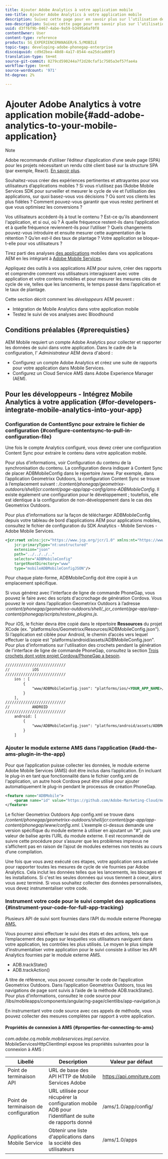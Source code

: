 ```yaml
---
title: Ajouter Adobe Analytics à votre application mobile
seo-title: Ajouter Adobe Analytics à votre application mobile
description: Suivez cette page pour en savoir plus sur l’utilisation des analyses des applications mobiles dans vos applications AEM en les intégrant à Adobe Mobile Services.
seo-description: Suivez cette page pour en savoir plus sur l’utilisation des analyses des applications mobiles dans vos applications AEM en les intégrant à Adobe Mobile Services.
uuid: d3ff6f9b-0467-4abe-9a59-b3495a6af0f8
contentOwner: User
content-type: reference
products: SG_EXPERIENCEMANAGER/6.5/MOBILE
topic-tags: developing-adobe-phonegap-enterprise
discoiquuid: cd9d2bea-48d8-4a17-8544-ea25dcad69f3
translation-type: tm+mt
source-git-commit: 8279cd590244a7f2d20cfaf1c7505a3ef57fae4a
workflow-type: tm+mt
source-wordcount: '971'
ht-degree: 2%

---
```



# Ajouter Adobe Analytics à votre application mobile{#add-adobe-analytics-to-your-mobile-application}

>[!NOTE]
>
>Adobe recommande d’utiliser l’éditeur d’application d’une seule page (SPA) pour les projets nécessitant un rendu côté client basé sur la structure SPA (par exemple, React). [En savoir plus](/help/sites-developing/spa-overview.md).

Souhaitez-vous créer des expériences pertinentes et attrayantes pour vos utilisateurs d’applications mobiles ? Si vous n’utilisez pas l’Adobe Mobile Services SDK pour surveiller et mesurer le cycle de vie et l’utilisation des applications, sur quoi basez-vous vos décisions ? Où sont vos clients les plus fidèles ? Comment pouvez-vous garantir que vous restez pertinent et que vous optimisez les conversions ?

Vos utilisateurs accèdent-ils à tout le contenu ? Est-ce qu&#39;ils abandonnent l&#39;application, et si oui, où ? À quelle fréquence restent-ils dans l’application et à quelle fréquence reviennent-ils pour l’utiliser ? Quels changements pouvez-vous introduire et ensuite mesurer cette augmentation de la rétention ? Qu’en est-il des taux de plantage ? Votre application se bloque-t-elle pour vos utilisateurs ?

Tirez parti des analyses [des applications](https://www.adobe.com/ca/solutions/digital-analytics/mobile-web-apps-analytics.html) mobiles dans vos applications AEM en les intégrant à [Adobe Mobile Services](https://www.adobe.com/marketing-cloud/mobile-marketing.html).

Appliquez des outils à vos applications AEM pour suivre, créer des rapports et comprendre comment vos utilisateurs interagissent avec votre application et votre contenu mobiles et pour mesurer les mesures clés de cycle de vie, telles que les lancements, le temps passé dans l’application et le taux de plantage.

Cette section décrit comment les *développeurs* AEM peuvent :

* Intégration de Mobile Analytics dans votre application mobile
* Testez le suivi de vos analyses avec Bloodhound

## Conditions préalables {#prerequisties}

AEM Mobile requiert un compte Adobe Analytics pour collecter et rapporter les données de suivi dans votre application. Dans le cadre de la configuration, l&#39; *Administrateur* AEM devra d&#39;abord :

* Configurez un compte Adobe Analytics et créez une suite de rapports pour votre application dans Mobile Services.
* Configurez un Cloud Service AMS dans Adobe Experience Manager (AEM).

## Pour les développeurs - Intégrez Mobile Analytics à votre application {#for-developers-integrate-mobile-analytics-into-your-app}

### Configuration de ContentSync pour extraire le fichier de configuration {#configure-contentsync-to-pull-in-configuration-file}

Une fois le compte Analytics configuré, vous devez créer une configuration Content Sync pour extraire le contenu dans votre application mobile.

Pour plus d’informations, voir Configuration du contenu de la synchronisation du contenu. La configuration devra indiquer à Content Sync de placer ADBMobileConfig dans le répertoire /www. Par exemple, dans l’application Geometrixx Outdoors, la configuration Content Sync se trouve à l’emplacement suivant : */content/phonegap/geometrixx-outdoors/shell/jcr:content/page-app/app-config/ams-ADBMobileConfig*. Il existe également une configuration pour le développement ; toutefois, elle est identique à la configuration de non-développement dans le cas des Geometrixx Outdoors.

Pour plus d’informations sur la façon de télécharger ADBMobileConfig depuis votre tableau de bord d’applications AEM pour applications mobiles, consultez le fichier de configuration du SDK Analytics - Mobile Services - Adobe Mobile Services.

```xml
<jcr:root xmlns:jcr="https://www.jcp.org/jcr/1.0" xmlns:nt="https://www.jcp.org/jcr/nt/1.0"
    jcr:primaryType="nt:unstructured"
    extension="json"
    path="../../../.."
    selector="ADBMobileConfig"
    targetRootDirectory="www"
    type="mobileADBMobileConfigJSON"/>
```

Pour chaque plate-forme, ADBMobileConfig doit être copié à un emplacement spécifique.

Si vous générez avec l&#39;interface de ligne de commande PhoneGap, vous pouvez le faire avec des scripts d&#39;accrochage de génération Cordova. Vous pouvez le voir dans l’application Geometrixx Outdoors à l’adresse :*content/phonegap/geometrixx-outdoors/shell/_jcr_content/pge-app/app-content/phonegap/scripts/restore_plugins.js.*

Pour iOS, le fichier devra être copié dans le répertoire **Ressources** du projet XCode (ex. &quot;platforms/ios/Geometrixx/Resources/ADBMobileConfig.json&quot;). Si l’application est ciblée pour Android, le chemin d’accès vers lequel effectuer la copie est &quot;platforms/android/assets/ADBMobileConfig.json&quot;. Pour plus d&#39;informations sur l&#39;utilisation des crochets pendant la génération de l&#39;interface de ligne de commande PhoneGap, consultez la section [Trois crochets dont votre projet Cordova/PhoneGap a besoin](https://devgirl.org/2013/11/12/three-hooks-your-cordovaphonegap-project-needs/).

```xml
///////////////////////////
//          iOS
///////////////////////////
    ios : [
        {
            "www/ADBMobileConfig.json": "platforms/ios/<YOUR_APP_NAME>/Resources/ADBMobileConfig.json"
        }
    ],
///////////////////////////
//          ANDROID
///////////////////////////
    android: [
        {
            "www/ADBMobileConfig.json": "platforms/android/assets/ADBMobileConfig.json"
        }
    ]
```

### Ajouter le module externe AMS dans l’application {#add-the-ams-plugin-in-the-app}

Pour que l’application puisse collecter les données, le module externe Adobe Mobile Services (AMS) doit être inclus dans l’application. En incluant le plug-in en tant que fonctionnalité dans le fichier config.xml de l&#39;application, un autre hook Cordova peut être utilisé pour ajouter automatiquement le plug-in pendant le processus de création PhoneGap.

```xml
<feature name="ADBMobile">
    <param name="id" value="https://github.com/Adobe-Marketing-Cloud/mobile-services#0482f9cedf90c98a8d4b07219ece1933b2e46a60"/>
</feature>
```

Le fichier Geometrixx Outdoors App config.xml se trouve dans */content/phonegap/geometrixx-outdoors/shell/jcr:content/pge-app/app-content/phonegap/www/config.xml*. L’exemple ci-dessus demande une version spécifique du module externe à utiliser en ajoutant un &quot;#&quot;, puis une valeur de balise après l’URL du module externe. Il est recommandé de suivre cette procédure pour s’assurer que les problèmes imprévus ne s’affichent pas en raison de l’ajout de modules externes non testés au cours d’une compilation.

Une fois que vous avez exécuté ces étapes, votre application sera activée pour rapporter toutes les mesures de cycle de vie fournies par Adobe Analytics. Cela inclut les données telles que les lancements, les blocages et les installations. Si c&#39;est les seules données qui vous tiennent à coeur, alors vous avez terminé. Si vous souhaitez collecter des données personnalisées, vous devez instrumentaliser votre code.

### Instrument votre code pour le suivi complet des applications {#instrument-your-code-for-full-app-tracking}

Plusieurs API de suivi sont fournies dans l’API du module externe Phonegap [AMS.](https://docs.adobe.com/content/help/en/mobile-services/ios/phonegap-ios/phonegap-methods.html)

Vous pourrez ainsi effectuer le suivi des états et des actions, tels que l’emplacement des pages sur lesquelles vos utilisateurs naviguent dans votre application, les contrôles les plus utilisés. Le moyen le plus simple d’instrumentaliser votre application pour le suivi consiste à utiliser les API Analytics fournies par le module externe AMS.

* ADB.trackState()
* ADB.trackAction()

A titre de référence, vous pouvez consulter le code de l’application Geometrixx Outdoors. Dans l’application Geometrixx Outdoors, tous les navigations de page sont suivis à l’aide de la méthode ADB.trackState(). Pour plus d’informations, consultez le code source pour /libs/mobileapps/components/angular/ng-page/clientlibs/app-navigation.js

En instrumentant votre code source avec ces appels de méthode, vous pouvez collecter des mesures complètes par rapport à votre application.

#### Propriétés de connexion à AMS {#properties-for-connecting-to-ams}

*com.adobe.cq.mobile.mobileservices.impl.service.* MobileServicesHttpClientImpl expose les propriétés suivantes pour la connexion à AMS :

| **Libellé** | **Description** | **Valeur par défaut** |
|---|---|---|
| Point de terminaison API | URL de base des API HTTP de Mobile Services Adobe | https://api.omniture.com |
| Point de terminaison de configuration | URL utilisée pour récupérer la configuration mobile ADB pour l’identifiant de suite de rapports donné | /ams/1.0/app/config/ |
| Applications Mobile Service | Obtenir une liste d&#39;applications dans la société des utilisateurs | /ams/1.0/apps |

